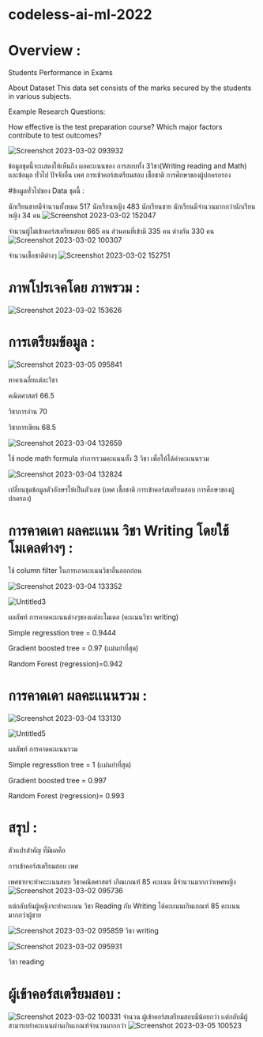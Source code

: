 # codeless-ai-ml-2022


# Overview : 

Students Performance in Exams

About Dataset
This data set consists of the marks secured by the students in various subjects.

Example Research Questions:

How effective is the test preparation course?
Which major factors contribute to test outcomes?




![Screenshot 2023-03-02 093932](https://user-images.githubusercontent.com/96861429/222370068-3c1078e3-b38d-4ebe-ac45-8924ea2aa2d4.png)


ข้อมูลชุดนี้จะเเสดงให้เห็นถึง ผลคะเเนนของ การสอบทั้ง 3วิชา(Writing reading and Math) เเละข้อมุล ทั่วไป ปัจจัยอื่น เพศ การเข้าคอร์สเตรียมสอบ เชื้อชาติ การศึกษาของผู้ปกครอรอง



#ข้อมูลทั่วไปของ Data ชุดนี้ : 


   นักเรียนชายมีจำนวนทั้งหมด 517 นักเรียนหญิง 483 นักเรียนชาย นักเรียนมีจำนวนมากกว่านักเรียนหญิง 34 คน
![Screenshot 2023-03-02 152047](https://user-images.githubusercontent.com/96861429/222371680-f29c38f3-88e7-4132-8ed9-70f9432b25ae.png)



จำนวนผู้ไม่เข้าคอร์สเตรียมสอบ 665 คน  ส่วนคนที่เข้ามี 335 คน ต่างกัน 330 คน
![Screenshot 2023-03-02 100307](https://user-images.githubusercontent.com/96861429/222372078-230d2c7e-e55a-4f5e-91b0-8814a95c849e.png)





จำนวนเชื้อชาติต่างๆ
![Screenshot 2023-03-02 152751](https://user-images.githubusercontent.com/96861429/222373273-35de74ee-a2f4-4b27-9f34-4b575a0306cc.png)





# ภาพโปรเจคโดย ภาพรวม : 



![Screenshot 2023-03-02 153626](https://user-images.githubusercontent.com/96861429/222879549-36deeb86-c9d6-4456-878f-15878114bac8.png)





# การเตรียมข้อมูล : 

![Screenshot 2023-03-05 095841](https://user-images.githubusercontent.com/96861429/222939297-648315bc-0e9c-4459-a5f7-7022acb799be.png)



หาคาเฉลี่ยเเต่ละวิชา 

คณิตศาสตร์ 66.5

วิชาการอ่าน 70

วิชาการเขียน 68.5


![Screenshot 2023-03-04 132659](https://user-images.githubusercontent.com/96861429/222879846-406bbb5f-db56-4991-a7d3-a74b729d2625.png)



ใช้ node math formula ทำการรวมคะเเนนทั้ง 3 วิชา เพื่อให้ได้ค่าคะเเนนรวม






![Screenshot 2023-03-04 132824](https://user-images.githubusercontent.com/96861429/222879913-28f75fdd-431a-4d98-bad1-5ff3027df028.png)

เปลี่ยนชุดข้อมูลตัวอักษรให้เป็นตัวเลข (เพศ เชื้อชาติ การเข้าคอร์สเตรียมสอบ การศึกษาของผู้ปกครอง)



# การคาดเดา ผลคะเเนน วิชา Writing โดยใช้โมเดลต่างๆ  : 

ใช้ column filter ในการเอาคะเเนนวิชาอื่นออกก่อน







![Screenshot 2023-03-04 133352](https://user-images.githubusercontent.com/96861429/222880205-819d4c47-dd2d-4289-a03c-83e9f088091c.png)




![Untitled3](https://user-images.githubusercontent.com/96861429/222880421-257ddbda-4a85-44f8-b12b-4725cee924ba.png)



ผลลัพท์ การคาดคะเเนนต่างๆของเเต่ละโมเดล (คะเเนนวิชา writing)

Simple regresstion tree = 0.9444


Gradient boosted tree = 0.97 (เเม่นยำที่สุด)


Random Forest (regression)=0.942



# การคาดเดา ผลคะเเนนรวม : 





![Screenshot 2023-03-04 133130](https://user-images.githubusercontent.com/96861429/222880657-a21a8c4e-d902-40d6-877d-6702fe30a5c3.png)



![Untitled5](https://user-images.githubusercontent.com/96861429/222880760-4498f7dc-5b01-4e72-90ba-e0e8c3330d15.png)


ผลลัพท์ การคาดคะเเนนรวม

Simple regresstion tree = 1  (เเม่นยำที่สุด)

Gradient boosted tree = 0.997

Random Forest (regression)=  0.993



# สรุป : 
ตัวเเปรสำคัญ ที่มีผลคือ 

การเข้าคอร์สเตรียมสอบ เพศ

เพศชายจะทำคะะเนนสอบ วิชาคณิตศาสตร์ เกิณเกณฑ์ 85 คะเเนน มีจำนวนมากกว่าเพศหญิง
![Screenshot 2023-03-02 095736](https://user-images.githubusercontent.com/96861429/222880953-d7e67a18-22fa-4f21-929a-f2f468bf5ef6.png)


เเต่กลับกันผู้หญิงจะทำคะเเนน วิชา Reading กับ Writing ได้คะเเนนเกินเกณฑ์ 85 คะเเนน มากกว่าผู้ชาย







![Screenshot 2023-03-02 095859](https://user-images.githubusercontent.com/96861429/222939195-360f4386-6fa0-428a-a264-ea783911de08.png)
วิชา writing


![Screenshot 2023-03-02 095931](https://user-images.githubusercontent.com/96861429/222939197-e07ee110-53fb-4b8d-9226-0bdbb7714d89.png)

วิชา reading

# ผู้เข้าคอร์สเตรียมสอบ : 

![Screenshot 2023-03-02 100331](https://user-images.githubusercontent.com/96861429/222939572-ded7d066-64db-401e-bcdc-440c12a4333d.png)
จำนวน ผู้เข้าคอร์สเตรียมสอบมีน้อยกว่า เเต่กลับมีผู้ สามารถทำคะเเนนผ่านเกินเกณฑ์จำนวนมากกว่า
![Screenshot 2023-03-05 100523](https://user-images.githubusercontent.com/96861429/222939668-d9a2197a-c732-45ee-8fab-d5f221491ee9.png)








